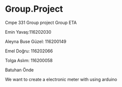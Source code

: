 # Group.Project
Cmpe 331 Group project Group ETA

Emin Yavaş:116202030

Aleyna Buse Güzel: 116200149

Emel Doğru: 116202066

Tolga Aslım: 116200058

Batuhan Önde

We want to create a electronic meter with using arduino
